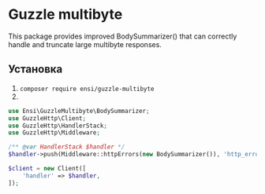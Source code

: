 # Guzzle multibyte

This package provides improved BodySummarizer() that can correctly handle and truncate large multibyte responses.

## Установка

1. `composer require ensi/guzzle-multibyte`
2.
```php
use Ensi\GuzzleMultibyte\BodySummarizer;
use GuzzleHttp\Client;
use GuzzleHttp\HandlerStack;
use GuzzleHttp\Middleware;

/** @var HandlerStack $handler */
$handler->push(Middleware::httpErrors(new BodySummarizer()), 'http_errors');

$client = new Client([
    'handler' => $handler,
]);
```

